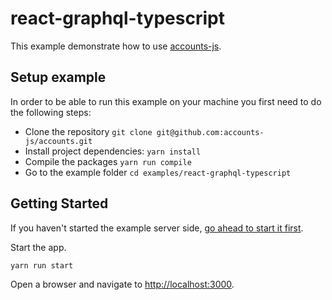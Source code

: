 # react-graphql-typescript

This example demonstrate how to use [accounts-js](https://github.com/accounts-js/accounts).

## Setup example

In order to be able to run this example on your machine you first need to do the following steps:

- Clone the repository `git clone git@github.com:accounts-js/accounts.git`
- Install project dependencies: `yarn install`
- Compile the packages `yarn run compile`
- Go to the example folder `cd examples/react-graphql-typescript`

## Getting Started

If you haven't started the example server side, [go ahead to start it first](../graphql-server-typescript).

Start the app.

```bash
yarn run start
```

Open a browser and navigate to [http://localhost:3000](http://localhost:3000).
